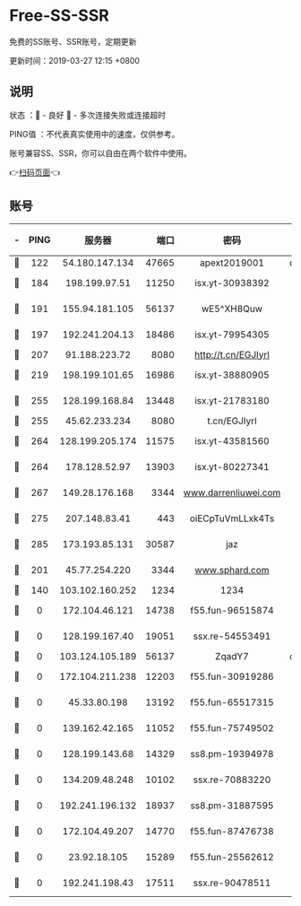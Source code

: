 # Free-SS-SSR

免费的SS账号、SSR账号，定期更新

更新时间：2019-03-27 12:15 +0800

## 说明

状态     ：🙂 - 良好 🙁 - 多次连接失败或连接超时

PING值   ：不代表真实使用中的速度，仅供参考。

账号兼容SS、SSR，你可以自由在两个软件中使用。

👉[扫码页面](https://liesauer.github.io/Free-SS-SSR/)👈

## 账号

|-|PING|服务器|端口|密码|加密方式|区域|
|:----:|:----:|:-----:|-----:|:----:|:----:|:----:|
|🙂|122|54.180.147.134|47665|apext2019001|chacha20|KR|
|🙂|184|198.199.97.51|11250|isx.yt-30938392|aes-256-cfb|US|
|🙂|191|155.94.181.105|56137|wE5^XH8Quw|aes-256-cfb|US|
|🙂|197|192.241.204.13|18486|isx.yt-79954305|aes-256-cfb|US|
|🙂|207|91.188.223.72|8080|http://t.cn/EGJIyrl|rc4-md5|RU|
|🙂|219|198.199.101.65|16986|isx.yt-38880905|aes-256-cfb|US|
|🙂|255|128.199.168.84|13448|isx.yt-21783180|aes-256-cfb|SG|
|🙂|255|45.62.233.234|8080|t.cn/EGJIyrl|rc4-md5|CA|
|🙂|264|128.199.205.174|11575|isx.yt-43581560|aes-256-cfb|SG|
|🙂|264|178.128.52.97|13903|isx.yt-80227341|aes-256-cfb|SG|
|🙂|267|149.28.176.168|3344|www.darrenliuwei.com|aes-256-cfb|AU|
|🙂|275|207.148.83.41|443|oiECpTuVmLLxk4Ts|aes-256-cfb|AU|
|🙂|285|173.193.85.131|30587|jaz|aes-256-cfb|US|
|🙂|201|45.77.254.220|3344|www.sphard.com|aes-256-cfb|SG|
|🙁|140|103.102.160.252|1234|1234|rc4-md5|JP|
|🙁|0|172.104.46.121|14738|f55.fun-96515874|aes-256-cfb|SG|
|🙁|0|128.199.167.40|19051|ssx.re-54553491|aes-256-cfb|SG|
|🙁|0|103.124.105.189|56137|ZqadY7|chacha20|US|
|🙁|0|172.104.211.238|12203|f55.fun-30919286|aes-256-cfb|US|
|🙁|0|45.33.80.198|13192|f55.fun-65517315|aes-256-cfb|US|
|🙁|0|139.162.42.165|11052|f55.fun-75749502|aes-256-cfb|SG|
|🙁|0|128.199.143.68|14329|ss8.pm-19394978|aes-256-cfb|SG|
|🙁|0|134.209.48.248|10102|ssx.re-70883220|aes-256-cfb|US|
|🙁|0|192.241.196.132|18937|ss8.pm-31887595|aes-256-cfb|US|
|🙁|0|172.104.49.207|14770|f55.fun-87476738|aes-256-cfb|SG|
|🙁|0|23.92.18.105|15289|f55.fun-25562612|aes-256-cfb|US|
|🙁|0|192.241.198.43|17511|ssx.re-90478511|aes-256-cfb|US|
